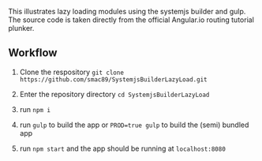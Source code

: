 This illustrates lazy loading modules using the systemjs builder and gulp. The source code is taken directly from the official Angular.io routing tutorial plunker.

## Workflow

1. Clone the respository `git clone https://github.com/smac89/SystemjsBuilderLazyLoad.git`

2. Enter the repository directory `cd SystemjsBuilderLazyLoad`

3. run `npm i`

4. run `gulp` to build the app or `PROD=true gulp` to build the (semi) bundled app

5. run `npm start` and the app should be running at `localhost:8080`
